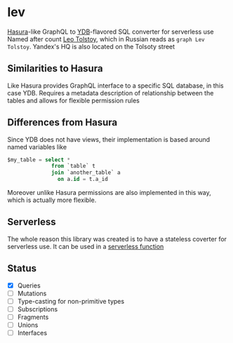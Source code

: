 # lev

[Hasura](https://hasura.io/)-like GraphQL to [YDB](https://ydb.tech)-flavored SQL converter for serverless use \
Named after count [Leo Tolstoy](https://tolstoy.ru/), which in Russian reads as `graph Lev Tolstoy`. Yandex's HQ is also located on the Tolsoty street

## Similarities to Hasura
Like Hasura provides GraphQL interface to a specific SQL database, in this case YDB. Requires a metadata description of relationship between the tables and allows for flexible permission rules

## Differences from Hasura
Since YDB does not have views, their implementation is based around named variables like
```sql
$my_table = select *
              from `table` t 
              join `another_table` a
                on a.id = t.a_id
```
Moreover unlike Hasura permissions are also implemented in this way, which is actually more flexible.

## Serverless
The whole reason this library was created is to have a stateless coverter for serverless use. It can be used in a [serverless function](https://cloud.yandex.ru/docs/functions/)

## Status
- [x] Queries
- [ ] Mutations
- [ ] Type-casting for non-primitive types
- [ ] Subscriptions
- [ ] Fragments
- [ ] Unions
- [ ] Interfaces
